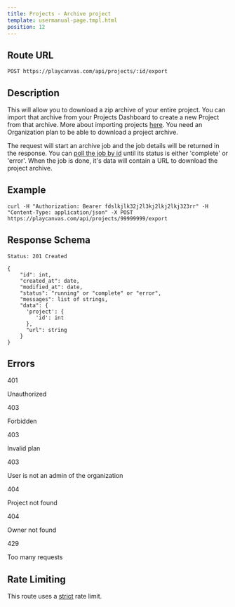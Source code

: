 ```yaml
---
title: Projects - Archive project
template: usermanual-page.tmpl.html
position: 12
---
```


## Route URL

```none
POST https://playcanvas.com/api/projects/:id/export
```

## Description

This will allow you to download a zip archive of your entire project. You can import that archive from your Projects Dashboard to create a new Project from that archive. More about importing projects [here][3]. You need an Organization plan to be able to download a project archive.

The request will start an archive job and the job details will be returned in the response. You can [poll the job by id][2] until its status is either 'complete' or 'error'. When the job is done, it's data will contain a URL to download the project archive.

## Example

```none
curl -H "Authorization: Bearer fdslkjlk32j2l3kj2lkj2lkj323rr" -H "Content-Type: application/json" -X POST https://playcanvas.com/api/projects/99999999/export
```

## Response Schema

```none
Status: 201 Created
```

```none
{
    "id": int,
    "created_at": date,
    "modified_at": date,
    "status": "running" or "complete" or "error",
    "messages": list of strings,
    "data": {
      'project': {
         'id': int
      },
      "url": string
    }
}
```

## Errors

<div class="params">
<div class="parameter"><span class="param">401</span><p>Unauthorized</p></div>
<div class="parameter"><span class="param">403</span><p>Forbidden</p></div>
<div class="parameter"><span class="param">403</span><p>Invalid plan</p></div>
<div class="parameter"><span class="param">403</span><p>User is not an admin of the organization</p></div>
<div class="parameter"><span class="param">404</span><p>Project not found</p></div>
<div class="parameter"><span class="param">404</span><p>Owner not found</p></div>
<div class="parameter"><span class="param">429</span><p>Too many requests</p></div>
</div>

## Rate Limiting

This route uses a [strict][1] rate limit.

[1]: /user-manual/api#rate-limiting
[2]: /user-manual/api/job-get
[3]: /user-manual/profile/projects/#import-project
